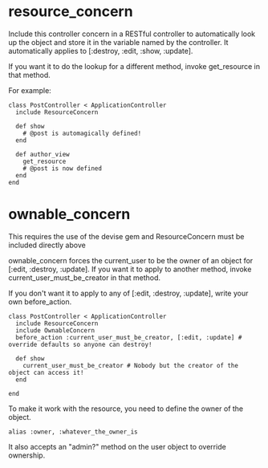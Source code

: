 # resource_concern
Include this controller concern in a RESTful controller to automatically look up the object and store it in the variable named by the controller. It automatically applies to [:destroy, :edit, :show, :update].

If you want it to do the lookup for a different method, invoke get_resource in that method.

For example:
```
class PostController < ApplicationController
  include ResourceConcern
  
  def show
    # @post is automagically defined!
  end
  
  def author_view
    get_resource
    # @post is now defined
  end
end
```

# ownable_concern
This requires the use of the devise gem and ResourceConcern must be included directly above

ownable_concern forces the current_user to be the owner of an object for [:edit, :destroy, :update]. If you want it to apply to another method, invoke current_user_must_be_creator in that method.  

If you don't want it to apply to any of [:edit, :destroy, :update], write your own before_action.

```
class PostController < ApplicationController
  include ResourceConcern
  include OwnableConcern
  before_action :current_user_must_be_creator, [:edit, :update] # override defaults so anyone can destroy!
  
  def show
    current_user_must_be_creator # Nobody but the creator of the object can access it!
  end
  
end
```
To make it work with the resource, you need to define the owner of the object.
```
alias :owner, :whatever_the_owner_is
```

It also accepts an "admin?" method on the user object to override ownership.

